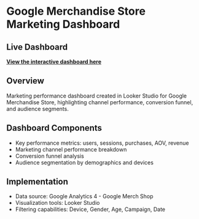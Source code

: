 # Google Merchandise Store Marketing Dashboard

## Live Dashboard
**[View the interactive dashboard here](https://lookerstudio.google.com/reporting/42f378f8-14a8-46cb-97cf-2e91e1a37c04/page/RDeyE)**

## Overview
Marketing performance dashboard created in Looker Studio for Google Merchandise Store, highlighting channel performance, conversion funnel, and audience segments.

## Dashboard Components
- Key performance metrics: users, sessions, purchases, AOV, revenue
- Marketing channel performance breakdown
- Conversion funnel analysis
- Audience segmentation by demographics and devices

## Implementation
- Data source: Google Analytics 4 - Google Merch Shop
- Visualization tools: Looker Studio
- Filtering capabilities: Device, Gender, Age, Campaign, Date
